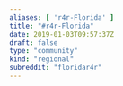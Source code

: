 ```yaml
---
aliases: [ 'r4r-Florida' ]
title: "#r4r-Florida"
date: 2019-01-03T09:57:37Z
draft: false
type: "community"
kind: "regional"
subreddit: "floridar4r"
---
```

